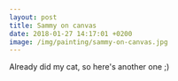 ```yaml
---
layout: post
title: Sammy on canvas
date: 2018-01-27 14:17:01 +0200
image: /img/painting/sammy-on-canvas.jpg
---
```


Already did my cat, so here's another one ;)
 
